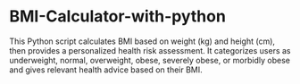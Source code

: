 # BMI-Calculator-with-python
This Python script calculates BMI based on weight (kg) and height (cm), then provides a personalized health risk assessment. It categorizes users as underweight, normal, overweight, obese, severely obese, or morbidly obese and gives relevant health advice based on their BMI.
